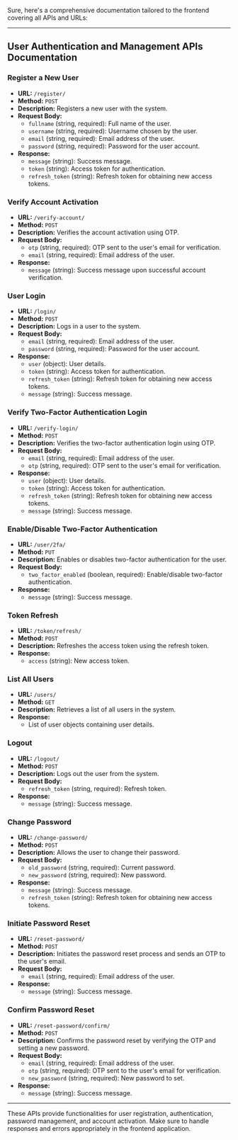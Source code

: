 Sure, here's a comprehensive documentation tailored to the frontend covering all APIs and URLs:

---

## User Authentication and Management APIs Documentation

### Register a New User
- **URL:** `/register/`
- **Method:** `POST`
- **Description:** Registers a new user with the system.
- **Request Body:**
  - `fullname` (string, required): Full name of the user.
  - `username` (string, required): Username chosen by the user.
  - `email` (string, required): Email address of the user.
  - `password` (string, required): Password for the user account.
- **Response:**
  - `message` (string): Success message.
  - `token` (string): Access token for authentication.
  - `refresh_token` (string): Refresh token for obtaining new access tokens.

### Verify Account Activation
- **URL:** `/verify-account/`
- **Method:** `POST`
- **Description:** Verifies the account activation using OTP.
- **Request Body:**
  - `otp` (string, required): OTP sent to the user's email for verification.
  - `email` (string, required): Email address of the user.
- **Response:**
  - `message` (string): Success message upon successful account verification.

### User Login
- **URL:** `/login/`
- **Method:** `POST`
- **Description:** Logs in a user to the system.
- **Request Body:**
  - `email` (string, required): Email address of the user.
  - `password` (string, required): Password for the user account.
- **Response:**
  - `user` (object): User details.
  - `token` (string): Access token for authentication.
  - `refresh_token` (string): Refresh token for obtaining new access tokens.
  - `message` (string): Success message.

### Verify Two-Factor Authentication Login
- **URL:** `/verify-login/`
- **Method:** `POST`
- **Description:** Verifies the two-factor authentication login using OTP.
- **Request Body:**
  - `email` (string, required): Email address of the user.
  - `otp` (string, required): OTP sent to the user's email for verification.
- **Response:**
  - `user` (object): User details.
  - `token` (string): Access token for authentication.
  - `refresh_token` (string): Refresh token for obtaining new access tokens.
  - `message` (string): Success message.

### Enable/Disable Two-Factor Authentication
- **URL:** `/user/2fa/`
- **Method:** `PUT`
- **Description:** Enables or disables two-factor authentication for the user.
- **Request Body:**
  - `two_factor_enabled` (boolean, required): Enable/disable two-factor authentication.
- **Response:**
  - `message` (string): Success message.

### Token Refresh
- **URL:** `/token/refresh/`
- **Method:** `POST`
- **Description:** Refreshes the access token using the refresh token.
- **Response:**
  - `access` (string): New access token.

### List All Users
- **URL:** `/users/`
- **Method:** `GET`
- **Description:** Retrieves a list of all users in the system.
- **Response:**
  - List of user objects containing user details.

### Logout
- **URL:** `/logout/`
- **Method:** `POST`
- **Description:** Logs out the user from the system.
- **Request Body:**
  - `refresh_token` (string, required): Refresh token.
- **Response:**
  - `message` (string): Success message.

### Change Password
- **URL:** `/change-password/`
- **Method:** `POST`
- **Description:** Allows the user to change their password.
- **Request Body:**
  - `old_password` (string, required): Current password.
  - `new_password` (string, required): New password.
- **Response:**
  - `message` (string): Success message.
  - `refresh_token` (string): Refresh token for obtaining new access tokens.

### Initiate Password Reset
- **URL:** `/reset-password/`
- **Method:** `POST`
- **Description:** Initiates the password reset process and sends an OTP to the user's email.
- **Request Body:**
  - `email` (string, required): Email address of the user.
- **Response:**
  - `message` (string): Success message.

### Confirm Password Reset
- **URL:** `/reset-password/confirm/`
- **Method:** `POST`
- **Description:** Confirms the password reset by verifying the OTP and setting a new password.
- **Request Body:**
  - `email` (string, required): Email address of the user.
  - `otp` (string, required): OTP sent to the user's email for verification.
  - `new_password` (string, required): New password to set.
- **Response:**
  - `message` (string): Success message.

---

These APIs provide functionalities for user registration, authentication, password management, and account activation. Make sure to handle responses and errors appropriately in the frontend application.